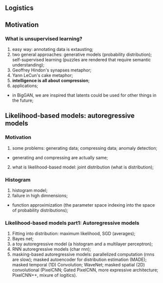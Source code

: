 ## Logistics
## Motivation
### What is unsupervised learning?
1. easy way: annotating data is extausting;
2. two general approaches: generative models (probability distribution); self-supervised learning (puzzles are rendered that require semantic understanding);
3. Geoffrey Hindon's synapses metaphor;
4. Yann LeCun's cake metaphor;
5. **intelligence is all about compression**;
6. applications;
* in BigGAN, we are inspired that latents could be used for other things in the future; 
## Likelihood-based models: autoregressive models
### Motivation
1. some problems: generating data; compressing data; anomaly detection;
* generating and compressing are actually same;
2. what is likelihood-based model: joint distribution (what is distribution);
### Histogram
1. histogram model;
2. failure in high dimnensions;
* function approximization (the parameter space indexing into the space of probability distributions);
### Likelihood-based models part1: Autoregressive models
1. Fitting into distribution: maximum likelihood, SGD (averages);
2. Bayes net;
3. a toy autoregressive model (a histogram and a multilayer perceptron);
4. RNN autoregressive models (char rnn);
4. masking-based autoregressive models: parallelized computation (rnns are slow); masked autoencoder for distribution estimation (MADE); masked temporal (1D) 
Convolution; WaveNet; masked spatial (2D) convolutional (PixelCNN; Gated PixelCNN, more expressive architecture; PixelCNN++, mixure of logitics).
